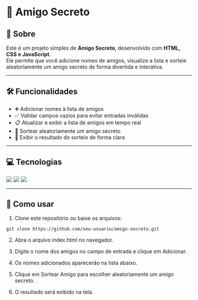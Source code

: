 # 🎁 Amigo Secreto

## 📌 Sobre
Este é um projeto simples de **Amigo Secreto**, desenvolvido com **HTML, CSS e JavaScript**.  
Ele permite que você adicione nomes de amigos, visualize a lista e sorteie aleatoriamente um amigo secreto de forma divertida e interativa.

---

## 🛠 Funcionalidades
- ➕ Adicionar nomes à lista de amigos  
- ✅ Validar campos vazios para evitar entradas inválidas  
- 📋 Atualizar e exibir a lista de amigos em tempo real  
- 🎲 Sortear aleatoriamente um amigo secreto  
- 🎉 Exibir o resultado do sorteio de forma clara  

---

## 💻 Tecnologias
<div align="left">
  <img src="https://img.shields.io/badge/HTML-E34F26?style=for-the-badge&logo=html5&logoColor=white">
  <img src="https://img.shields.io/badge/CSS-1572B6?style=for-the-badge&logo=css3&logoColor=white">
  <img src="https://img.shields.io/badge/JavaScript-F7DF1E?style=for-the-badge&logo=javascript&logoColor=black">
</div>

---

## 🚀 Como usar
1. Clone este repositório ou baixe os arquivos:
```
git clone https://github.com/seu-usuario/amigo-secreto.git
```
2. Abra o arquivo index.html no navegador.

3. Digite o nome dos amigos no campo de entrada e clique em Adicionar.

4. Os nomes adicionados aparecerão na lista abaixo.

5. Clique em Sortear Amigo para escolher aleatoriamente um amigo secreto.

6. O resultado será exibido na tela.
